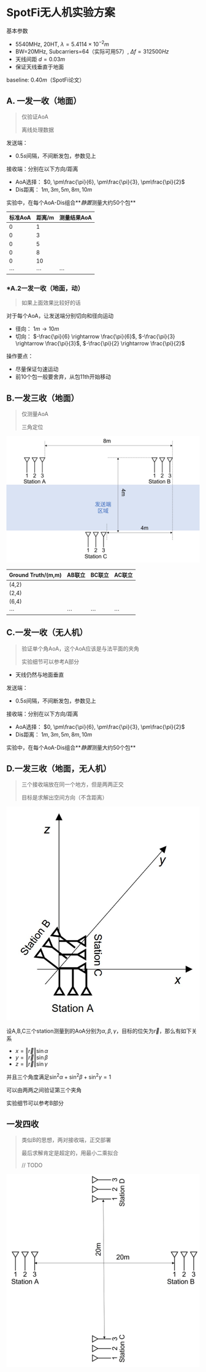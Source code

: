# SpotFi无人机实验方案

基本参数

- 5540MHz, 20HT, $\lambda=5.4114\times 10^{-2}m$
- BW=20MHz, Subcarriers=64（实际可用57）, $\Delta f=312500Hz$
- 天线间距 $d=0.03m$
- 保证天线垂直于地面

baseline: $0.40m$（SpotFi论文）

## A. 一发一收（地面）

> 仅验证AoA
>
> 离线处理数据

发送端：

- $0.5s$间隔，不间断发包，参数见上

接收端：分别在以下方向/距离

- AoA选择： $0, \pm\frac{\pi}{6}, \pm\frac{\pi}{3}, \pm\frac{\pi}{2}$
- Dis距离： $1m, 3m, 5m, 8m, 10m$

实验中，在每个AoA-Dis组合**<i>静置</i>测量大约50个包**

| 标准AoA  | 距离/m   | 测量结果AoA |
| -------- | -------- | ----------- |
| 0        | 1        |             |
| 0        | 3        |             |
| 0        | 5        |             |
| 0        | 8        |             |
| 0        | 10       |             |
| $\cdots$ | $\cdots$ | $\cdots$    |

### \*A.2一发一收（地面，动）

> 如果上面效果比较好的话

对于每个AoA，让发送端分别切向和径向运动

- 径向： $1m \rightarrow 10m$
- 切向： $-\frac{\pi}{6} \rightarrow \frac{\pi}{6}$, $-\frac{\pi}{3} \rightarrow \frac{\pi}{3}$, $-\frac{\pi}{2} \rightarrow \frac{\pi}{2}$

操作要点：

- 尽量保证匀速运动
- 前10个包一般要舍弃，从包11th开始移动



## B.一发三收（地面）

> 仅测量AoA
>
> 三角定位

![](asset/Drone_31.jpg)

| Ground Truth/(m,m) | AB联立   | BC联立   | AC联立   |
| ------------------ | -------- | -------- | -------- |
| (4,2)              |          |          |          |
| (2,4)              |          |          |          |
| (6,4)              |          |          |          |
| $\cdots$           | $\cdots$ | $\cdots$ | $\cdots$ |

## C.一发一收（无人机）

> 验证单个角AoA，这个AoA应该是与法平面的夹角
>
> 实验细节可以参考A部分

- 天线仍然与地面垂直

发送端：

- $0.5s$间隔，不间断发包，参数见上

接收端：分别在以下方向/距离

- AoA选择： $0, \pm\frac{\pi}{6}, \pm\frac{\pi}{3}, \pm\frac{\pi}{2}$
- Dis距离： $1m, 3m, 5m, 8m, 10m$

实验中，在每个AoA-Dis组合**<i>静置</i>测量大约50个包**

## D.一发三收（地面，无人机）

> 三个接收端放在同一个地方，但是两两正交
>
> 目标是求解出空间方向（不含距离）

![](asset/Drone_D1.jpg)

设A,B,C三个station测量到的AoA分别为$\alpha,\beta,\gamma$，目标的位矢为$\vec r$，那么有如下关系

- $x=\Vert\vec r\Vert\sin{\alpha}$
- $y=\Vert\vec r\Vert\sin{\beta}$
- $z=\Vert\vec r\Vert\sin{\gamma}$

并且三个角度满足$\sin^2{\alpha}+\sin^2{\beta}+\sin^2{\gamma}=1$

可以由两两之间验证第三个夹角

实验细节可以参考B部分

## 一发四收

> 类似B的思想，两对接收端，正交部署
>
> 最后求解肯定是超定的，用最小二乘拟合
>
> // TODO

![](asset/Drone_E1.jpg)